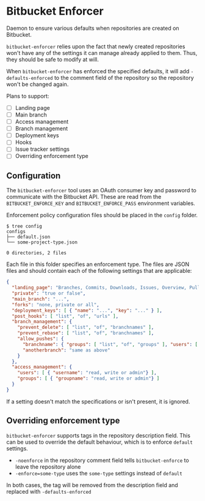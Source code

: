 # Bitbucket Enforcer

Daemon to ensure various defaults when repositories are created on Bitbucket.

`bitbucket-enforcer` relies upon the fact that newly created repositories won't
have any of the settings it can manage already applied to them. Thus, they
should be safe to modify at will.

When `bitbucket-enforcer` has enforced the specified defaults, it will add
`-defaults-enforced` to the comment field of the repository so the repository
won't be changed again.


Plans to support:

  - [ ] Landing page
  - [ ] Main branch
  - [ ] Access management
  - [ ] Branch management
  - [ ] Deployment keys
  - [ ] Hooks
  - [ ] Issue tracker settings
  - [ ] Overriding enforcement type

## Configuration

The `bitbucket-enforcer` tool uses an OAuth consumer key and password to
communicate with the Bitbucket API. These are read from the
`BITBUCKET_ENFORCE_KEY` and `BITBUCKET_ENFORCE_PASS` environment variables.

Enforcement policy configuration files should be placed in the `config` folder.

    $ tree config
    configs
    ├── default.json
    └── some-project-type.json

    0 directories, 2 files

Each file in this folder specifies an enforcement type. The files are JSON files
and should contain each of the following settings that are applicable:

```json
{
  "landing_page": "Branches, Commits, Downloads, Issues, Overview, Pull requests or Source",
  "private": "true or false",
  "main_branch": "...",
  "forks": "none, private or all",
  "deployment_keys": [ { "name": "...", "key": "..." } ],
  "post_hooks": [ "list", "of", "urls" ],
  "branch_management": {
    "prevent_delete": [ "list", "of", "branchnames" ],
    "prevent_rebase": [ "list", "of", "branchnames" ],
    "allow_pushes": {
      "branchname": { "groups": [ "list", "of", "groups" ], "users": [ "list", "of", "users" ] },
      "anotherbranch": "same as above"
    }
  },
  "access_management": {
    "users": [ { "username": "read, write or admin"} ],
    "groups": [ { "groupname": "read, write or admin"} ]
  }
}
```

If a setting doesn't match the specifications or isn't present, it is ignored.

## Overriding enforcement type

`bitbucket-enforcer` supports tags in the repository description field. This can be
used to override the default behaviour, which is to enforce `default` settings.

  * `-noenforce` in the repository comment field tells `bitbucket-enforce` to
    leave the repository alone
  * `-enforce=some-type` uses the `some-type` settings instead of `default`

In both cases, the tag will be removed from the description field and replaced
with `-defaults-enforced`
